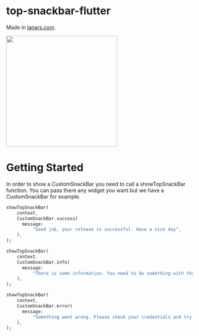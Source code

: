 # top-snackbar-flutter
Made in [lanars.com](https://lanars.com).

<img src="https://raw.githubusercontent.com/LanarsInc/top-snackbar-flutter/main/example/assets/top-snackbar-example.gif" width="300">

# Getting Started

In order to show a CustomSnackBar you need to call a showTopSnackBar function. You can pass there any widget you want
but we have a CustomSnackBar for example.

```dart
showTopSnackBar(
    context,
    CustomSnackBar.success(
      message:
          "Good job, your release is successful. Have a nice day",
    ),
);
```

```dart
showTopSnackBar(
    context,
    CustomSnackBar.info(
      message:
          "There is some information. You need to do something with that",
    ),
);
```

```dart
showTopSnackBar(
    context,
    CustomSnackBar.error(
      message:
          "Something went wrong. Please check your credentials and try again",
    ),
);
```
